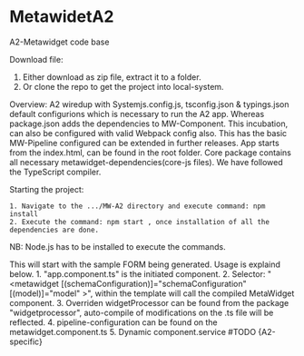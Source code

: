 # MetawidetA2
A2-Metawidget code base

Download file:
1. Either download as zip file, extract it to a folder.
2. Or clone the repo to get the project into local-system.

Overview:
	A2 wiredup with Systemjs.config.js, tsconfig.json & typings.json default configurions which is necessary to run the A2 app. Whereas package.json adds the dependencies to MW-Component.
This incubation, can also be configured with valid Webpack config also. This has the basic MW-Pipeline configured can be extended in further releases.
App starts from the index.html, can be found in the root folder. Core package contains all necessary metawidget-dependencies(core-js files).
We have followed the TypeScript compiler.


Starting the project:

	1. Navigate to the .../MW-A2 directory and execute command: npm install
	2. Execute the command: npm start , once installation of all the dependencies are done.
NB: Node.js has to be installed to execute the commands.
	
This will start with the sample FORM being generated. Usage is explaind below.
	1. "app.component.ts" is the initiated component.
	2. Selector: "<metawidget [(schemaConfiguration)]="schemaConfiguration" [(model)]="model" ></metawidget>", within the template will call the compiled MetaWidget component.
	3. Overriden widgetProcessor can be found from the package "widgetprocessor", auto-compile of modifications on the .ts file will be reflected.
	4. pipeline-configuration can be found on the metawidget.component.ts
	5. Dynamic component.service #TODO {A2-specific}